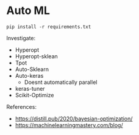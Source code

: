 # Auto ML

`pip install -r requirements.txt`

Investigate:
* Hyperopt
* Hyperopt-sklean
* Tpot
* Auto-Sklearn
* Auto-keras
  * Doesnt automatically parallel
* keras-tuner
* Scikit-Optimize

References:
* https://distill.pub/2020/bayesian-optimization/
* https://machinelearningmastery.com/blog/
